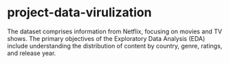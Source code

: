 # project-data-virulization
The dataset comprises information from Netflix, focusing on movies and TV shows. The primary objectives of the Exploratory Data Analysis (EDA) include understanding the distribution of content by country, genre, ratings, and release year. 
